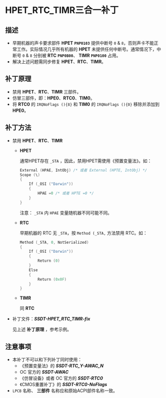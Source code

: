 # HPET_RTC_TIMR三合一补丁

## 描述

- 早期机器的声卡要求部件 **HPET** **`PNP0103`** 提供中断号 `0` & `8`，否则声卡不能正常工作。实际情况几乎所有机器的 **HPET** 未提供任何中断号。通常情况下，中断号 `0` & `8` 分别被 **RTC** **`PNP0B00`**、 **TIMR** **`PNP0100`** 占用。
- 解决上述问题需同步修复 **HPET**、**RTC**、**TIMR**。

## 补丁原理

- 禁用 **HPET**、**RTC**、**TIMR** 三部件。
- 仿冒三部件，即：**HPE0**、**RTC0**、**TIM0**。
- 将 **RTC0** 的 `IRQNoFlags (){8}` 和 **TIM0** 的 `IRQNoFlags (){0}` 移除并添加到 **HPE0**。

## 补丁方法

- 禁用 **HPET**、**RTC**、**TIMR**
  - **HPET**
  
    通常HPET存在 `_STA` ，因此，禁用HPET需使用《预置变量法》。如：
  
    ```Swift
    External (HPAE, IntObj) /* 或者 External (HPTE, IntObj) */
    Scope (\)
    {
        If (_OSI ("Darwin"))
        {
            HPAE =0 /* 或者 HPTE =0 */
        }
    }
    ```
  
    注意： `_STA` 内 `HPAE` 变量随机器不同可能不同。
  
  - **RTC**  
  
    早期机器的 RTC 无 `_STA`，按 `Method (_STA,` 方法禁用 RTC。如：
  
    ```Swift
    Method (_STA, 0, NotSerialized)
    {
        If (_OSI ("Darwin"))
        {
            Return (0)
        }
        Else
        {
            Return (0x0F)
        }
    }
    ```
  
  - **TIMR**
  
    同 **RTC**
  
- 补丁文件：***SSDT-HPET_RTC_TIMR-fix***

  见上述 **补丁原理** ，参考示例。

## 注意事项

- 本补丁不可以和下列补丁同时使用：
  - 《预置变量法》的 ***SSDT-RTC_Y-AWAC_N***
  - OC 官方的 ***SSDT-AWAC***
  - 《仿冒设备》或者 OC 官方的 ***SSDT-RTC0***
  - 《CMOS重置补丁》的 ***SSDT-RTC0-NoFlags***
- `LPCB` 名称、 **三部件** 名称应和原始ACPI部件名称一致。
